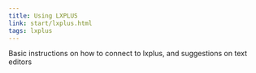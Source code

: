 ```yaml
---
title: Using LXPLUS
link: start/lxplus.html
tags: lxplus
---
```


Basic instructions on how to connect to lxplus, and suggestions on text editors